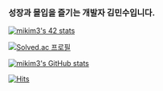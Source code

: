 ### 성장과 몰입을 즐기는 개발자 김민수입니다.

[![mikim3's 42 stats](https://badge.mediaplus.ma/darkblue/mikim3)](https://github.com/oakoudad/badge42)

[![Solved.ac 프로필](http://mazassumnida.wtf/api/v2/generate_badge?boj=rlaalstn0107)](https://solved.ac/rlaalstn0107)

[![mikim3's GitHub stats](https://github-readme-stats.vercel.app/api?username=mikim3&show_icons=true&theme=radical)](https://github.com/mikim3/github-readme-stats)

[![Hits](https://hits.seeyoufarm.com/api/count/incr/badge.svg?url=https%3A%2F%2Fgithub.com%2Fmikim3&count_bg=%2379C83D&title_bg=%23555555&icon=&icon_color=%23E7E7E7&title=hits&edge_flat=false)](https://hits.seeyoufarm.com)

<!--
- 🔭 I’m currently working on ...
- 🌱 I’m currently learning ...
- 👯 I’m looking to collaborate on ...
- 🤔 I’m looking for help with ...
- 💬 Ask me about ...
- 📫 How to reach me: ...
- 😄 Pronouns: ...
- ⚡ Fun fact: ...
-->
